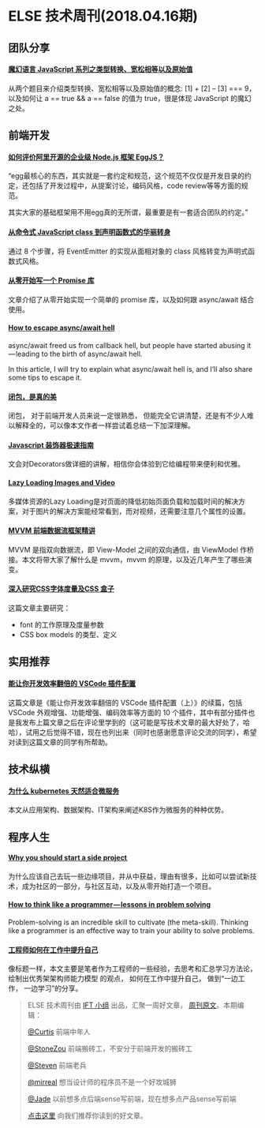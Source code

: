 # ELSE 技术周刊(2018.04.16期)

## 团队分享

#### [魔幻语言 JavaScript 系列之类型转换、宽松相等以及原始值](https://zhuanlan.zhihu.com/p/35566906)

从两个题目来介绍类型转换、宽松相等以及原始值的概念: [1] + [2] – [3] === 9，以及如何让 a == true && a == false 的值为 true，很是体现 JavaScript 的魔幻之处。

## 前端开发

#### [如何评价阿里开源的企业级 Node.js 框架 EggJS？](https://www.zhihu.com/question/50526101)

“egg最核心的东西，其实就是一套约定和规范，这个规范不仅仅是开发目录的约定，还包括了开发过程中，从提案讨论，编码风格，code review等等方面的规范。

其实大家的基础框架用不用egg真的无所谓，最重要是有一套适合团队的约定。”


#### [从命令式 JavaScript class 到声明函数式的华丽转身](https://zhuanlan.zhihu.com/p/35503164)

通过 8 个步骤，将 EventEmitter 的实现从面相对象的 class 风格转变为声明式函数式风格。


#### [从零开始写一个 Promise 库](https://zhuanlan.zhihu.com/p/35697919)

文章介绍了从零开始实现一个简单的 promise 库，以及如何跟 async/await 结合使用。

#### [How to escape async/await hell](https://medium.freecodecamp.org/avoiding-the-async-await-hell-c77a0fb71c4c)

async/await freed us from callback hell, but people have started abusing it — leading to the birth of async/await hell.

In this article, I will try to explain what async/await hell is, and I’ll also share some tips to escape it.

#### [闭包，是真的美](https://github.com/prettyEcho/deep-js/issues/4)
闭包， 对于前端开发人员来说一定很熟悉， 但能完全它讲清楚，还是有不少人难以解释全的，可以像本文作者一样尝试着总结一下加深理解。


#### [Javascript 装饰器极速指南](http://www.cnblogs.com/xuanhun/p/8735524.html)
文会对Decorators做详细的讲解，相信你会体验到它给编程带来便利和优雅。

#### [Lazy Loading Images and Video](https://developers.google.com/web/fundamentals/performance/lazy-loading-guidance/images-and-video/?utm_source=CSS-Weekly&utm_campaign=Issue-310&utm_medium=web)

多媒体资源的Lazy Loading是对页面的降低初始页面负载和加载时间的解决方案，对于图片的解决方案能经常看到，而对视频，还需要注意几个属性的设置。

#### [MVVM 前端数据流框架精讲](https://mp.weixin.qq.com/s?__biz=MjM5MDI3MjA5MQ==&mid=2697266952&idx=2&sn=a3389d1db237c2b23f523061da3b2359)

MVVM 是指双向数据流，即 View-Model 之间的双向通信，由 ViewModel 作桥接。本文将带大家了解什么是 mvvm，mvvm 的原理，以及近几年产生了哪些演变。


#### [深入研究CSS字体度量及CSS 盒子](https://hiyangguo.github.io/2018/04/09/in-depth-study-font-size-line-height-and-vertical-align/)
这篇文章主要研究：
- font 的工作原理及度量参数
- CSS box models 的类型、定义

## 实用推荐

#### [能让你开发效率翻倍的 VSCode 插件配置](https://zhuanlan.zhihu.com/p/35661521)
这篇文章是《能让你开发效率翻倍的 VSCode 插件配置（上）》的续篇，包括 VSCode 外观增强、功能增强、编码效率等方面的 10 个插件，其中有部分插件也是我发布上篇文章之后在评论里学到的（这可能是写技术文章的最大好处了，哈哈），试用之后觉得不错，现在也列出来（同时也感谢愿意评论交流的同学），希望对读到这篇文章的同学有所帮助。

## 技术纵横

#### [为什么 kubernetes 天然适合微服务](https://zhuanlan.zhihu.com/p/35642088)

本文从应用架构、数据架构、IT架构来阐述K8S作为微服务的种种优势。

## 程序人生

#### [Why you should start a side project ](https://medium.com/ideas-at-igenius/why-you-should-start-a-side-project-and-how-8e63a33187e5)

为什么应该自己去玩一些边缘项目，并从中获益，理由有很多，比如可以尝试新技术，成为社区的一部分，与社区互动，以及从零开始打造一个项目。

#### [How to think like a programmer — lessons in problem solving](https://medium.freecodecamp.org/how-to-think-like-a-programmer-lessons-in-problem-solving-d1d8bf1de7d2)
Problem-solving is an incredible skill to cultivate (the meta-skill). Thinking like a programmer is an effective way to train your ability to solve problems.

#### [工程师如何在工作中提升自己](https://zhuanlan.zhihu.com/p/35608666)
像标题一样，本文主要是笔者作为工程师的一些经验，去思考和汇总学习方法论，绘制出优秀架架构师能力模型 的观点， 如何在工作中提升自己， 做到“一边工作， 一边学习”的分享。


> ELSE 技术周刊由 [IFT 小组](https://github.com/CtripFE) 出品，汇聚一周好文章， [周刊原文]()。本期编辑：
>
> [@Curtis](https://github.com/CurtisCBS) 前端中年人
>
> [@StoneZou](https://github.com/stoneyong) 前端搬砖工，不安分于前端开发的搬砖工
>
> [@Steven](https://github.com/StevenX911) 前端老兵
>
> [@mirreal](https://github.com/mirreal) 想当设计师的程序员不是一个好攻城狮
>
> [@Jade](https://github.com/Jade05) 以前想多点后端sense写前端，现在想多点产品sense写前端
>
> [点击这里](https://github.com/CtripFE/fe-weekly/issues) 向我们推荐你读到的好文章。